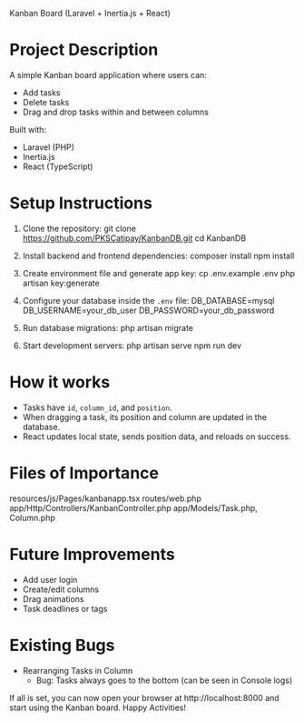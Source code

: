 Kanban Board (Laravel + Inertia.js + React)

Project Description
==========================
A simple Kanban board application where users can:
- Add tasks
- Delete tasks
- Drag and drop tasks within and between columns

Built with:
- Laravel (PHP)
- Inertia.js
- React (TypeScript)

Setup Instructions
==========================

1. Clone the repository:
git clone https://github.com/PKSCatipay/KanbanDB.git
cd KanbanDB

2. Install backend and frontend dependencies:
composer install
npm install

3. Create environment file and generate app key:
cp .env.example .env
php artisan key:generate

4. Configure your database inside the `.env` file:
DB_DATABASE=mysql
DB_USERNAME=your_db_user
DB_PASSWORD=your_db_password

5. Run database migrations:
php artisan migrate

6. Start development servers:
php artisan serve
npm run dev

How it works
==========================
- Tasks have `id`, `column_id`, and `position`.
- When dragging a task, its position and column are updated in the database.
- React updates local state, sends position data, and reloads on success.

Files of Importance
==========================
resources/js/Pages/kanbanapp.tsx
routes/web.php  
app/Http/Controllers/KanbanController.php
app/Models/Task.php, Column.php

Future Improvements
==========================
- Add user login
- Create/edit columns
- Drag animations
- Task deadlines or tags

Existing Bugs
==========================
- Rearranging Tasks in Column
  - Bug: Tasks always goes to the bottom (can be seen in Console logs)

If all is set, you can now open your browser at http://localhost:8000 and start using the Kanban board.
Happy Activities!

